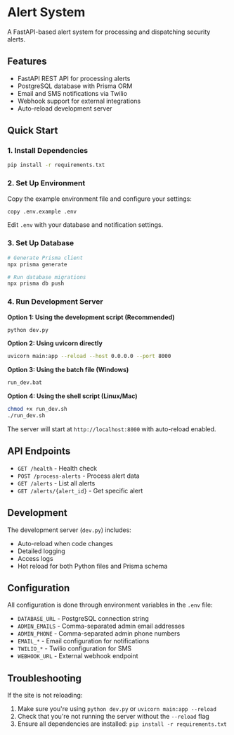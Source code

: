 # Alert System

A FastAPI-based alert system for processing and dispatching security alerts.

## Features

- FastAPI REST API for processing alerts
- PostgreSQL database with Prisma ORM
- Email and SMS notifications via Twilio
- Webhook support for external integrations
- Auto-reload development server

## Quick Start

### 1. Install Dependencies

```bash
pip install -r requirements.txt
```

### 2. Set Up Environment

Copy the example environment file and configure your settings:

```bash
copy .env.example .env
```

Edit `.env` with your database and notification settings.

### 3. Set Up Database

```bash
# Generate Prisma client
npx prisma generate

# Run database migrations
npx prisma db push
```

### 4. Run Development Server

**Option 1: Using the development script (Recommended)**
```bash
python dev.py
```

**Option 2: Using uvicorn directly**
```bash
uvicorn main:app --reload --host 0.0.0.0 --port 8000
```

**Option 3: Using the batch file (Windows)**
```bash
run_dev.bat
```

**Option 4: Using the shell script (Linux/Mac)**
```bash
chmod +x run_dev.sh
./run_dev.sh
```

The server will start at `http://localhost:8000` with auto-reload enabled.

## API Endpoints

- `GET /health` - Health check
- `POST /process-alerts` - Process alert data
- `GET /alerts` - List all alerts
- `GET /alerts/{alert_id}` - Get specific alert

## Development

The development server (`dev.py`) includes:
- Auto-reload when code changes
- Detailed logging
- Access logs
- Hot reload for both Python files and Prisma schema

## Configuration

All configuration is done through environment variables in the `.env` file:

- `DATABASE_URL` - PostgreSQL connection string
- `ADMIN_EMAILS` - Comma-separated admin email addresses
- `ADMIN_PHONE` - Comma-separated admin phone numbers
- `EMAIL_*` - Email configuration for notifications
- `TWILIO_*` - Twilio configuration for SMS
- `WEBHOOK_URL` - External webhook endpoint

## Troubleshooting

If the site is not reloading:
1. Make sure you're using `python dev.py` or `uvicorn main:app --reload`
2. Check that you're not running the server without the `--reload` flag
3. Ensure all dependencies are installed: `pip install -r requirements.txt`
